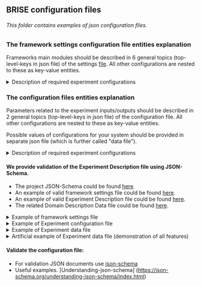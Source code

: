 ## BRISE configuration files
###### This folder contains examples of *json* configuration files.

### The framework settings configuration file entities explanation
Frameworks main modules should be described in 6 general topics (top-level-keys in json file) of the settings [file](./SettingsBRISE.json).
All other configurations are nested to these as key-value entities.
<details>
<summary> Description of required experiment configurations </summary>

- `General` - describes what configurations the target system uses. Value - `dictionary` with following key-value pairs.
    - `isMinimizationExperiment` - `bool`. Minimization or maximization experiment

- `SelectionAlgorithm` - describes the way of search space (all possible configuration) exploration.
    - `SelectionType` - `string`. An exploration algorithm specification. Currently only `SobolSequence` available.

- `OutliersDetection` - the results of each Configuration run (Tasks) could differ significantly from other observations (Tasks) and those bias Configuration measurement results.
    This module could find these Tasks and exclude them from the Configuration results.
    *Note that appearance of new Tasks could change the decision made before.*

    The parameters for OutliersDetection module appear as a list of dictionaries, each of them contains two required key-value pairs:
    - `Type` - `string` - the name of Outlier Detection criterion (a.k.a. test or detector). Variants: `Dixon`, `Chauvenet`, `MAD`, `Grubbs`, `Quartiles`.
    - `Parameters` - `dictionary` - a set of key-value parameters used by specified in `Type` criterion.

    Current implementation of OutlierDetection module supports 5 detectors to distinguish whether the Task is Outlier or not.
    - `Dixon` - Dixon test calculates distance between suspicious value and closest one to it, then received value is divided on distance between min and max value in sample and checks this value in coefficient table.
    - `Chauvenet` - The idea behind Chauvenet's criterion is to find a probability band, centered on the mean of a normal distribution, that should reasonably contain all n samples of a data set.
    - `MAD` - It is the median of the set comprising the absolute values of the differences between the median and each data point.
    - `Grubbs` - The test finds if a minimum value or a maximum value is an outlier.
    - `Quartiles` - This test splits data into quartiles, then finds interquartile distance. All values, that goes beyond (Q1-3*IQR : Q3+3*IQR) are outliers.

    Each of described above criteria could be enabled by including it to the Experiment Description with two required parameters:
    - `MinActiveNumberOfTasks` - `int` - a minimum number of Tasks in Configuration to enable criterion.
    - `MaxActiveNumberOfTasks` - `int` - a maximum number of Tasks in Configuration while the criterion still works. In case of exceeding this boundary, the criterion will be disabled. The string value `"Inf"` is supported.

    This was done while each test is suitable for different amount and structure of available data.
    In case of enabling several criteria, the Task will be marked as *Outlier* if at least half of tests mark the Task as *Outlier*.

- `RepeaterConfiguration` - Results of each Configuration evaluation could not be precise/deterministic. The intent of Repeater is to reduce the variance between the evaluation of each Configuration by running it several times (Tasks).
    - `Type` - `string` - a type of repeater represents a strategy to check the accuracy of the Configuration measurement. Variants: `default`, `student_deviation`
        - `default` - evaluates Configuration *MaxTasksPerConfiguration* times. Required parameters:
            - `MaxTasksPerConfiguration` - a maximum number of times to evaluate (run) each Configuration.
        - `student_deviation` - checks the overall absolute deviation between Tasks and takes into account the Configuration quality (how close it is to the currently best Configuration found). Required parameters:
            - `MinTasksPerConfiguration` - `int` - a minimum number of repetitions to evaluate (run) each Configuration.
            - `MaxTasksPerConfiguration` - `int` - a maximum number of repetitions to evaluate (run) each Configuration. After reaching this amount new Tasks will not be added to the Configuration.
            - `BaseAcceptableErrors` - `array of floating numbers` - A starting value for an acceptable Relative Error for each dimension in result.
            - `ConfidenceLevels` - `array of floating numbers 0..1` - Probabilities, that Configuration results (each dimension) will appear in a boundary of an Acceptable Relative error.
            - `DevicesScaleAccuracies` - `array of floating numbers` - A minimal value on a device scale, that is possible to distinguish for each dimension in results.
            - `DevicesAccuracyClasses` - `array of integers` - Accuracy classes of devices that is used to estimate each dimension of the result.
            - `ModelAware` - `boolean` - Is Repeater is in model-aware mode? If yes (`true`), the following parameters are obligatory:
                - `MaxAcceptableErrors` - `array of floating numbers` - A maximal value for the Acceptable Relative errors, used if the Repeater is model-aware.
                - `RatioMax` - `array of floating numbers` - A relation between current solution Configuration and current Configuration, when Relative error threshold will reach MaxAcceptableErrors value. Specified separately for each dimension in a results.
            
    - *To disable repeater* (if the target algorithm is deterministic or Configuration evaluation considered precise) set `MaxTasksPerConfiguration` equal to `1` and `Type` to `default`.
 
     
- `ModelConfiguration` - section with the configuration related to the prediction model creating process.
    - `minimalTestingSize` - `float`. A minimum possible fraction that specifies an amount of data for testing the created prediction model.
    - `maximalTestingSize` - `float`. A fraction that specifies an amount of data for testing the created prediction model.
    - `MinimumAccuracy` - `float`. A minimum accuracy that model should provide before making any predictions/testing.
    - `SamplingSize` - `int`. A number of configurations that should be sampled from a continuous search space in order to give model enough information for prediction.
    - `ModelType` - `string`. Type of heuristic prediction model. *Variants:* 
        - `regression` - Polynomial regression model.
        - `BO` - Bayesian Optimization model (using the Tree Parzen Estimator or TPE).

- `StopCondition` - when to stop BRISE.
    - `Stop Condition Name` - `String` Strategy used for BRISE termination. *Variants (with parameters)*
        - `Default` - `String`(key, value - parameters for Stop Condition (as a nested dictionary)) - The BRISE will stop in case of founding Configuration better, than Default configuration.
            `MaxConfigsWithoutImprovement` - `Int` - ? (need to refine this description).
        - `ImprovementBased` - `String` - The BRISE could (but don't have to) stop in case of founding Configuration better, than Default configuration.
            `MaxConfigsWithoutImprovement` - `Int` - Terminate after this amount of Configurations were tested and no better found. (but still, better than default was found).
        - `Adaptive` - `String`- Stop if no improvement got for current solution after some percentage of overall Configuration search space evaluation.
            - `SearchSpacePercentageWithoutImprovement` - `Int` - % of the Configuration search space evaluated without improvement.
        - `Guaranteed` - `String` - The BRISE is stopped if such configuration is found, that is better than default one
        - `TimeBased` - `String` - Launches user-defined timer. The BRISE will stop when time is over.
        Required parameters:
            - `MaxRunTime` - `Int` - Time value for timer.
            - `TimeUnit` - `String` - Time unit for timer (seconds, minutes etc).
        - `BadConfigurationBased` - `String` - The BRISE will stop in case of reaching threshold of failed Configurations number.
        Required parameters:
            - `MaxBadConfigurations` - `Int` - Threshold of failed Configurations. Failed configuration should not contain any correct measurings.
</details>

### The configuration files entities explanation
Parameters related to the experiment inputs/outputs should be described in 2 general topics (top-level-keys in json file) of the configuration file.
All other configurations are nested to these as key-value entities.

Possible values of configurations for your system should be provided in separate json file (which is further called "data file").
<details>
<summary> Description of required experiment configurations </summary>

- `DomainDescription` - describes what configurations the target system uses. Value - `dictionary` with following key-value pairs.
    - `HyperparameterNames` - `list of strings`. The names of configurations.
    - `DataFile` - `string`. Path to json file with all possible values of all configurations.
    - `DefaultConfigurationHandler`. Optional parameter. If default configuration is not specified or specified incorrectly, random configuration can be picked inhstead or other specific handler can be used

- `TaskConfiguration` - this section describes general configuration for Worker Service and your system during testing.
    - `TaskName` - `string`. The Worker nodes are able to run different experiments/tasks. This value identifies needed.
    - `Scenario` - `dict`. the experiments/tasks configuration that is static and is needed to be passed to Worker nodes each time.
    - `TaskParamenters` - `List of strings`. Configurations that the Worker nodes will use to run target system.
    - `ResultStructure` - `List of strings`. Configurations that the Worker nodes will report back to Main node. `TaskParameters` should be included. 
    - `ResultDataTypes` - `List of strings`. Should be a proper names of Python data types, used for casting data that arrives from Worker nodes (as strings).
    - `ExpectedValuesRange` - `List`. The range of expected tasks' results for the current experiment
    - `MaxTimeToRunTask` - `float`. Maximum time to run each task in seconds. In case of exceeding the task will be terminated.
</details>

#### We provide validation of the Experiment Description file using JSON-Schema.
* The project JSON-Schema could be found [here](./schema/experiment.schema.json).
* An example of valid framework settings file could be found [here](./SettingsBRISE.json).
* An example of valid Experiment Description file could be found [here](./EnergyExperiment.json).
* The related Domain Description Data file could be found [here](./EnergyExperimentData.json).

<details>
<summary> Example of framework settings file </summary>

```json
{
  "General":{
    "isMinimizationExperiment"  : true
  },
  "SelectionAlgorithm":{
    "SelectionType"     : "SobolSequence"
  },
  "OutliersDetection":[
    {
      "Type": "Dixon",
      "Parameters": {
        "MinActiveNumberOfTasks": 3,
        "MaxActiveNumberOfTasks": 30
      }
    },
    {
      "Type": "Chauvenet",
      "Parameters": {
        "MinActiveNumberOfTasks": 3,
        "MaxActiveNumberOfTasks": 10000
      }
    }
  ],
  "Repeater":{
    "Type": "student_deviation",
    "Parameters": {
      "MaxFailedTasksPerConfiguration": 5,
      "MaxTasksPerConfiguration": 10,
      "MinTasksPerConfiguration": 2,
      "BaseAcceptableErrors": [5],
      "ConfidenceLevels": [0.95],
      "DevicesScaleAccuracies": [0],
      "DevicesAccuracyClasses": [0],
      "ModelAwareness": {
        "isEnabled": true,
        "MaxAcceptableErrors": [50],
        "RatiosMax": [10]
      }
    }
  },
  "ModelConfiguration":{
    "SamplingSize": 96,
    "ModelType"         : "BO"
  },
  "StopCondition":[
    {
      "Type": "Default",
      "Parameters": {
        "MaxConfigs": 15
      }
    },
    {
      "Type": "ImprovementBased",
      "Parameters": {
        "MaxConfigsWithoutImprovement": 5
      }
    },
    {
      "Type": "TimeBased",
      "Parameters": {
        "MaxRunTime": 10,
        "TimeUnit": "minutes"
      }
    },
    {
      "Type": "BadConfigurationBased",
      "Parameters": {
        "MaxBadConfigurations": 10
      }
    }
  ]
}

```
</details>

<details>
<summary> Example of Experiment configuration file </summary>

```json
{
  "DomainDescription":{
    "HyperparameterNames"      : ["frequency", "threads"],
    "DataFile"          : "./Resources/EnergyExperimentData.json"
  },
  "TaskConfiguration":{
    "TaskName"          : "energy_consumption",
    "Scenario":{
      "ws_file": "Radix-500mio.csv"
    },
    "TaskParameters"   : ["frequency", "threads"],
    "ResultStructure"   : ["energy"],
    "ResultDataTypes"  : ["float"],
    "ExpectedValuesRange": [[0, 150000]],
    "MaxTimeToRunTask": 10
  }
}

```
</details>

<details>
<summary> Example of Experiment data file </summary>

```json
{
  "hyperparameters": [
    {
      "name": "threads",
      "type": "categorical",
      "choices": [1, 2, 4, 8, 16, 32],
      "default": 32
    },
    {
      "name": "frequency",
      "type": "categorical",
      "choices": [1200.0, 1300.0, 1400.0, 1600.0, 1700.0, 1800.0, 1900.0, 2000.0, 2200.0, 2300.0, 2400.0, 2500.0, 2700.0, 2800.0,
        2900.0, 2901.0],
      "default": 2900.0
    }
  ],
  "conditions": [],
  "forbiddens": []
}
```

</details>

<details>
<summary> Artificial example of Experiment data file (demonstration of all features) </summary>

```json
{
  "hyperparameters": [
    {
      "name": "number_of_trees",
      "type": "uniform_int",
      "log": false,
      "lower": 2,
      "upper": 500,
      "default": 500
    },
    {
      "name": "subset_ratio",
      "type": "uniform_float",
      "log": false,
      "lower": 0.0,
      "upper": 1.0,
      "default": 0.3
    },
    {
      "name": "use_local_random_seed",
      "type": "categorical",
      "choices": [
        "true",
        "false"
      ],
      "default": "false"
    },
    {
      "name": "local_random_seed",
      "type": "uniform_int",
      "log": false,
      "lower": 1992,
      "upper": 1998,
      "default": 1992
    }
  ],
  "conditions": [
    {
      "child": "local_random_seed",
      "parent": "use_local_random_seed",
      "type": "EQ",
      "value": "true"
    }
  ],
  "forbiddens": [
    {
      "name": "number_of_trees",
      "type": "AND",
      "clauses": [
        {
          "name": "number_of_trees",
          "type": "EQUALS",
          "value": 2
        },
        {
          "name": "subset_ratio",
          "type": "IN",
          "values": [0.1, 0.2]
        }
      ]
    }
  ]
}	
```
</details>

#### Validate the configuration file:
* For validation JSON documents use [json-schema](https://json-schema.org/)
* Useful examples. [Understanding-json-schema] (https://json-schema.org/understanding-json-schema/index.html)
